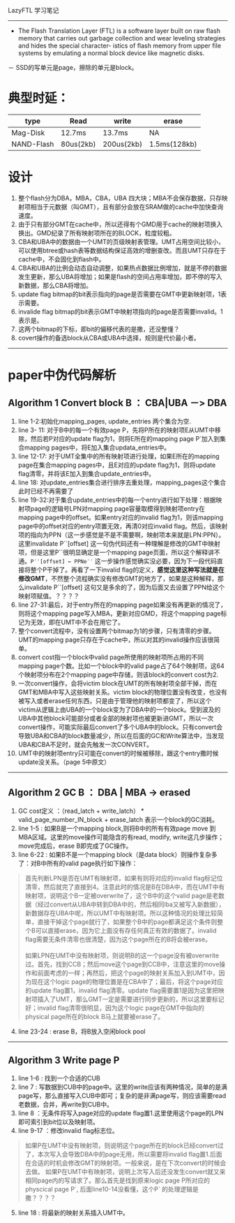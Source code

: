 LazyFTL 学习笔记

***

- The Flash Translation Layer (FTL) is a software layer built on raw flash memory that carries out garbage collection and wear leveling strategies and hides the special character- istics of flash memory from upper file systems by emulating a normal block device like magnetic disks. 

－ SSD的写单元是page，擦除的单元是block。


# 典型时延：
| type     | Read      | write    | erase       |
|---       |----       |-------   |-------      |
|Mag-Disk  |12.7ms     |13.7ms    | NA          |
|NAND-Flash|80us(2kb)  |200us(2kb)| 1.5ms(128kb)|


# 设计
1. 整个flash分为DBA，MBA，CBA，UBA 四大块；MBA不会保存数据，只存映射项相当于元数据（叫GMT），且有部分会放在SRAM做的cache中加快查询速度。
2. 由于只有部分GMT在cache中，所以还得有个GMD用于cache的映射项换入换出。GMD纪录了所有映射项所在的BLOCK，粒度较粗。
3. CBA和UBA中的数据由一个UMT的页级映射表管理。UMT占用空间比较小，可以使用btree或hash表等数据结构保证高效的增删查改。而且UMT只存在于cache中，不会固化到flash中。
4. CBA和UBA的比例会动态自动调整，如果热点数据比例增加，就是不停的数据发生更新，那么UBA将增加；如果是flash的空间占用率增加，即不停的写入新数据，那么CBA将增加。
5. update flag bitmap的bit表示指向的page是否需要在GMT中更新映射项，1表示需要。
6. invalide flag bitmap的bit表示GMT中映射项指向的page是否需要invalid。1表示是。
7. 这两个bitmap的下标，即bit的偏移代表的是撒，还没整懂？
8. covert操作的备选block从CBA或UBA中选择，规则是代价最小者。

***

# paper中伪代码解析
## Algorithm 1 Convert block B ： CBA|UBA －> DBA

 1. line 1-2:初始化mapping_pages, update_entries 两个集合为空.<br>
 2. line 3- 11: 对于B中的每一个有效page P，先将P所在的映射项E从UMT中移除，然后若P对应的update flag为1，则将E所在的mapping page P\`加入到集合mapping pages中，将E加入集合updata_entries中。<br>
 3. line 12-17: 对于UMT全集中的所有映射项进行处理，如果E所在的mapping page在集合mapping pages中，且E对应的update flag为1，则将update flag清零，并将该E加入到集合update_entries中。<br>
 4. line 18: 对update_entries集合进行排序去重处理，mapping_pages这个集合此时已经不再需要了<br>
 5. line 19-32:对于集合update_entries中的每一个entry进行如下处理：根据映射项page的逻辑号LPN对mapping page容量取模得到映射项entry在mapping page中的offset。如果entry对应的invalid flag为1，则该mapping page中的offset对应的entry项置无效，再清0对应invalid flag。然后，该映射项的指向为PPN（这一步感觉是不是不需要啊，映射项本来就是LPN:PPN）。这里invalidate P\`\`\[offset\] 这一句伪代码还有一种理解是修改的GMT中映射项，但是这里P\`\`很明显确定是一个mapping page页面，所以这个解释讲不通。```P′′[offset] ← PPNe′′``` 这一步操作感觉确实没必要，因为下一段代码直接将整个P干掉了。再看了一下invalid flag的定义，__感觉这里这种写法就是在修改GMT__，不然整个流程确实没有修改GMT的地方了，如果是这种解释，那么invalidate P\`\`\[offset\] 这句又是多余的了，因为后面又去设置了PPN给这个映射项赋值。？？？？<br>
 6. line 27-31:最后，对于entry所在的mapping page如果没有再更新的情况了，则将这个mapping page写入MBA，更新对应GMD，将这个mapping page标记为无效，即在UMT中不会在用它了。<br>
 7. 整个convert流程中，没有设置两个bitmap为1的步骤，只有清零的步骤。UMT的mapping page只存在于cache中，所以对其的invalid操作应该很简单。<br>
 8. convert cost指一个block中valid page所使用的映射项所占用的不同mapping page个数。比如一个block中的valid page占了64个映射项，这64个映射项分布在2个mapping page中存储，则该block的convert cost为2.<br>
 9. 一次convert操作，会将victim block在UMT的所有映射项全部干掉，而在GMT和MBA中写入这些映射关系。victim block的物理位置没有改变，也没有被写入或者erase任何东西，只是由于管理他的映射项都变了，所以这个victim从逻辑上由UBA的一个block变为了DBA中的一个block。受到波及的UBA中其他block可能部分或者全部的映射项也被更新进GMT，所以一次convert操作，可能实际最后convert了多个UBA中的block。只有convert会导致UBA和CBA的block数量减少，所以在后面的GC和Write算法中，当发现UBA和CBA不足时，就会先触发一次CONVERT。<br>
 10. UMT中的映射项entry只可能在convert的时候被移除，跟这个entry撒时候update没关系。（page 5中原文）<br>

***

## Algorithm 2 GC B ： DBA | MBA -> erased 
 1. GC cost定义 ：（read_latch + write_latch） * valid_page_number_IN_block + erase_latch 表示一个block的GC消耗。<br>
 2. line 1-5 : 如果B是一个mapping block,则将B中的所有有效page move 到MBA区域。这里的move操作可能隐含的有read, modify, write这几步操作；move完成后，erase B即完成了GC操作。<br>
 3. line 6-22 : 如果B不是一个mapping block（是data block）则操作复杂多了：对B中所有的valid page执行如下操作：
> 首先判断LPN是否在UMT有映射项，如果有则将对应的invalid flag标记位清零，然后就完了直接到4。注意此时的情况是B在DBA中，而在UMT中有映射项，说明这个B一定被overwrite了，这个B中的这个valid page是老数据（经过convert从UBA中转到DBA中的，然后相同lba又被写入新数据），新数据存在UBA中呢，所以UMT中有映射项。所以这种情况的处理比较简单，直接干掉这个page就行了，如果整个B中的page都满足这个条件则整个B可以直接erase，因为它上面没有存任何真正有效的数据了。invalid flag需要无条件清零也很清楚，因为这个page所在的B将会被erase。<br>
> <br>
> 如果LPN在UMT中没有映射项，则说明B的这一个page没有被overwrite过。首先，找到CCB；然后move这个page到CCB中，注意这里的move操作和前面考虑的一样；再然后，把这个page的映射关系加入到UMT中，因为现在这个logic page的物理位置是在CBA中了；最后，将这个page对应的update flag置1，invalid flag清零。update flag需要置1是因为这里把映射项插入了UMT，那么GMT一定是需要进行同步更新的，所以这里要标记好；invalid flag清零很明显，因为这个logic page在GMT中指向的physical page所在的block B马上就要被erase了。<br>

4. line 23-24 : erase B，将B放入空闲block pool

***

## Algorithm 3 Write page P 
 1. line 1-6 : 找到一个合适的CUB
 2. line 7 : 写数据到CUB中的page中。这里的write应该有两种情况，简单的是满page写，那么直接写入CUB中即可；复杂的是非满page写，则应该需要read老数据，合并，再write到CUB中。
 3. line 8 ：无条件将写入page对应的update flag置1.这里使用这个page的LPN即可索引到bit位以及映射项。
 4. line 9-17 ：修改invalid flag标志位。
> 如果P在UMT中没有映射项，则说明这个page所在的block已经convert过了，本次写入会导致DBA中的page无用，所以需要将invalid flag置1.后面在合适的时机会修改GMT的映射项。一般来说，是在下次convert的时候会去做。
> 如果P在UMT中有映射项，说明上次写入后还没发生convert就又来相同page内的写请求了。那么首先是找到原来logic page P所对应的physcical page P\`, 后面line10-14没看懂，这个P\` 的处理逻辑是撒？？？？

 5. line 18 : 将最新的映射关系插入UMT中。
 
 
